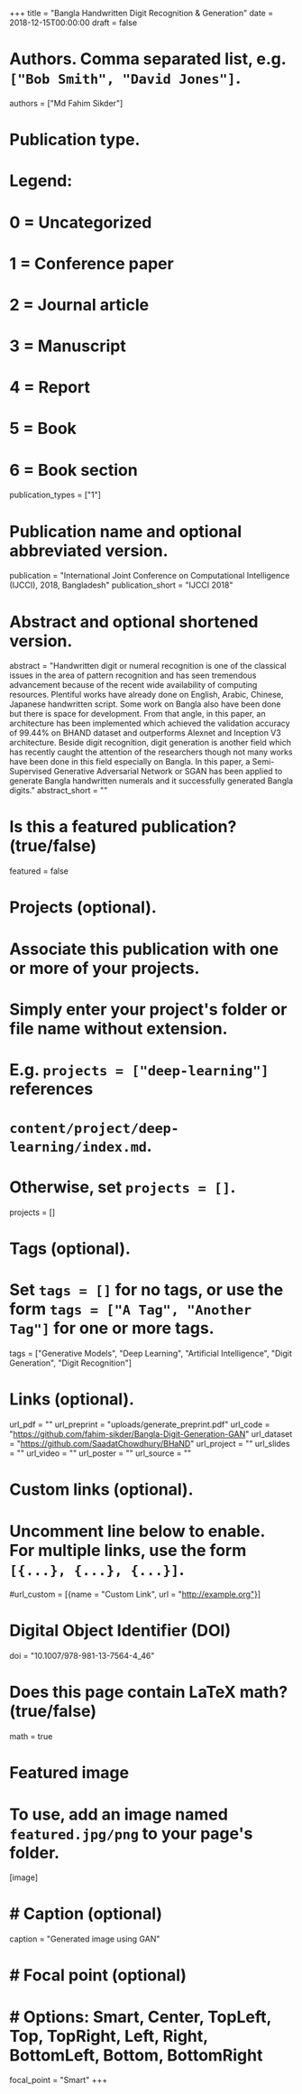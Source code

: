 +++
title = "Bangla Handwritten Digit Recognition & Generation"
date = 2018-12-15T00:00:00
draft = false

# Authors. Comma separated list, e.g. `["Bob Smith", "David Jones"]`.
authors = ["Md Fahim Sikder"]

# Publication type.
# Legend:
# 0 = Uncategorized
# 1 = Conference paper
# 2 = Journal article
# 3 = Manuscript
# 4 = Report
# 5 = Book
# 6 = Book section
publication_types = ["1"]

# Publication name and optional abbreviated version.
publication = "International Joint Conference on Computational Intelligence (IJCCI), 2018, Bangladesh"
publication_short = "IJCCI 2018"

# Abstract and optional shortened version.
abstract = "Handwritten digit or numeral recognition is one of the classical issues in the area of pattern recognition and has seen tremendous advancement because of the recent wide availability of computing resources. Plentiful works have already done on English, Arabic, Chinese, Japanese handwritten script. Some work on Bangla also have been done but there is space for development. From that angle, in this paper, an architecture has been implemented which achieved the validation accuracy of 99.44% on BHAND dataset and outperforms Alexnet and Inception V3 architecture. Beside digit recognition, digit generation is another field which has recently caught the attention of the researchers though not many works have been done in this field especially on Bangla. In this paper, a Semi-Supervised Generative Adversarial Network or SGAN has been applied to generate Bangla handwritten numerals and it successfully generated Bangla digits."
abstract_short = ""

# Is this a featured publication? (true/false)
featured = false

# Projects (optional).
#   Associate this publication with one or more of your projects.
#   Simply enter your project's folder or file name without extension.
#   E.g. `projects = ["deep-learning"]` references 
#   `content/project/deep-learning/index.md`.
#   Otherwise, set `projects = []`.
projects = []

# Tags (optional).
#   Set `tags = []` for no tags, or use the form `tags = ["A Tag", "Another Tag"]` for one or more tags.
tags = ["Generative Models", "Deep Learning", "Artificial Intelligence", "Digit Generation", "Digit Recognition"]

# Links (optional).
url_pdf = ""
url_preprint = "uploads/generate_preprint.pdf"
url_code = "https://github.com/fahim-sikder/Bangla-Digit-Generation-GAN"
url_dataset = "https://github.com/SaadatChowdhury/BHaND"
url_project = ""
url_slides = ""
url_video = ""
url_poster = ""
url_source = ""

# Custom links (optional).
#   Uncomment line below to enable. For multiple links, use the form `[{...}, {...}, {...}]`.
#url_custom = [{name = "Custom Link", url = "http://example.org"}]

# Digital Object Identifier (DOI)
doi = "10.1007/978-981-13-7564-4_46"

# Does this page contain LaTeX math? (true/false)
math = true

# Featured image
# To use, add an image named `featured.jpg/png` to your page's folder. 
[image]
#  # Caption (optional)
caption = "Generated image using GAN"

#  # Focal point (optional)
#  # Options: Smart, Center, TopLeft, Top, TopRight, Left, Right, BottomLeft, Bottom, BottomRight
focal_point = "Smart"
+++

